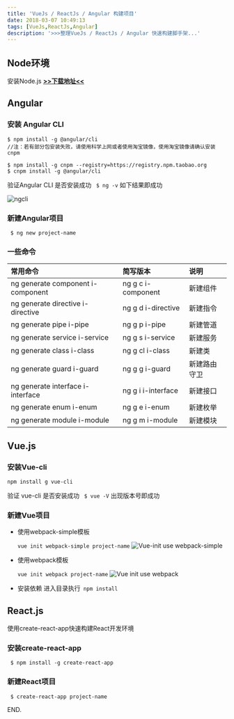 ```yaml
---
title: 'VueJs / ReactJs / Angular 构建项目'
date: 2018-03-07 10:49:13
tags: [VueJs,ReactJs,Angular]
description: '>>>整理VueJs / ReactJs / Angular 快速构建脚手架...'
---
```


## Node环境

安装Node.js  [**>>下载地址<<**](https://nodejs.org/en/download/)

## Angular

### 安装 Angular CLI
``` 
$ npm install -g @angular/cli 
//注：若有部分包安装失败，请使用科学上网或者使用淘宝镜像，使用淘宝镜像请确认安装cnpm 

$ npm install -g cnpm --registry=https://registry.npm.taobao.org
$ cnpm install -g @angular/cli
```

验证Angular CLI 是否安装成功 ` $ ng -v` 如下结果即成功

![ngcli](/img/npm/ngcli.png)

### 新建Angular项目
``` $ ng new project-name```

### 一些命令

| 常用命令 | 简写版本 | 说明 |
|:-----|:-----|:-----|
| ng generate component i-component | ng g c i-component | 新建组件 |
| ng generate directive i-directive | ng g d i-directive | 新建指令 |
| ng generate pipe i-pipe | ng g p i-pipe | 新建管道 |
| ng generate service i-service | ng g s i-service | 新建服务 |
| ng generate class i-class | ng g cl i-class | 新建类 |
| ng generate guard i-guard | ng g g i-guard | 新建路由守卫 |
| ng generate interface i-interface | ng g i i-interface | 新建接口 |
| ng generate enum i-enum | ng g e i-enum | 新建枚举 |
| ng generate module i-module | ng g m i-module | 新建模块 | 

 
## Vue.js

### 安装Vue-cli 

` npm install g vue-cli `

验证 vue-cli 是否安装成功 ` $ vue -V` 出现版本号即成功

### 新建Vue项目
- 使用webpack-simple模板

    `vue init webpack-simple project-name`
![Vue-init use webpack-simple](/img/npm/vueinit.png)

- 使用webpack模板

    `vue init webpack project-name`
![Vue init use webpack](/img/npm/vueinit2.png)

- 安装依赖
进入目录执行` npm install`

## React.js
使用create-react-app快速构建React开发环境

### 安装create-react-app

` $ npm install -g create-react-app`

### 新建React项目

` $ create-react-app project-name`

END.